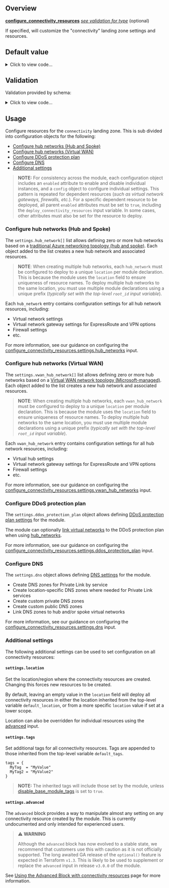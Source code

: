 <!-- markdownlint-disable first-line-h1 -->
## Overview

[**configure_connectivity_resources**](#overview) [*see validation for type*](#Validation) (optional)

If specified, will customize the "connectivity" landing zone settings and resources.

## Default value

<!-- markdownlint-disable-next-line no-inline-html -->
<details><summary>Click to view code...</summary>

```hcl
{
  settings = {
    hub_networks = [
      {
        enabled = true
        config = {
          address_space                = ["10.100.0.0/16", ]
          location                     = ""
          link_to_ddos_protection_plan = false
          dns_servers                  = []
          bgp_community                = ""
          subnets                      = []
          virtual_network_gateway = {
            enabled = false
            config = {
              address_prefix           = "10.100.1.0/24"
              gateway_sku_expressroute = "ErGw2AZ"
              gateway_sku_vpn          = "VpnGw3"
              advanced_vpn_settings = {
                enable_bgp                       = null
                active_active                    = null
                private_ip_address_allocation    = ""
                default_local_network_gateway_id = ""
                vpn_client_configuration         = []
                bgp_settings                     = []
                custom_route                     = []
              }
            }
          }
          azure_firewall = {
            enabled = false
            config = {
              address_prefix                = "10.100.0.0/24"
              enable_dns_proxy              = true
              dns_servers                   = []
              sku_tier                      = ""
              base_policy_id                = ""
              private_ip_ranges             = []
              threat_intelligence_mode      = ""
              threat_intelligence_allowlist = []
              availability_zones = {
                zone_1 = true
                zone_2 = true
                zone_3 = true
              }
            }
          }
          spoke_virtual_network_resource_ids      = []
          enable_outbound_virtual_network_peering = false
          enable_hub_network_mesh_peering         = false
        }
      },
    ]
    vwan_hub_networks = [
      {
        enabled = false
        config = {
          address_prefix = "10.200.0.0/22"
          location       = ""
          sku            = ""
          routes         = []
          expressroute_gateway = {
            enabled = false
            config = {
              scale_unit = 1
            }
          }
          vpn_gateway = {
            enabled = false
            config = {
              bgp_settings       = []
              routing_preference = ""
              scale_unit         = 1
            }
          }
          azure_firewall = {
            enabled = false
            config = {
              enable_dns_proxy              = false
              dns_servers                   = []
              sku_tier                      = "Standard"
              base_policy_id                = ""
              private_ip_ranges             = []
              threat_intelligence_mode      = ""
              threat_intelligence_allowlist = []
              availability_zones = {
                zone_1 = true
                zone_2 = true
                zone_3 = true
              }
            }
          }
          spoke_virtual_network_resource_ids = []
          enable_virtual_hub_connections     = false
        }
      },
    ]
    ddos_protection_plan = {
      enabled = false
      config = {
        location = ""
      }
    }
    dns = {
      enabled = true
      config = {
        location = ""
        enable_private_link_by_service = {
            azure_automation_webhook             = true
            azure_automation_dscandhybridworker  = true
            azure_sql_database_sqlserver         = true
            azure_synapse                        = true
            azure_synapse_dev                    = true
            azure_synapse_analytics_sqlserver    = true
            azure_synapse_analytics_sql          = true
            storage_account_blob                 = true
            storage_account_table                = true
            storage_account_queue                = true
            storage_account_file                 = true
            storage_account_web                  = true
            azure_data_lake_file_system_gen2     = true
            azure_cosmos_db_sql                  = true
            azure_cosmos_db_mongodb              = true
            azure_cosmos_db_cassandra            = true
            azure_cosmos_db_gremlin              = true
            azure_cosmos_db_table                = true
            azure_database_for_postgresql_server = true
            azure_database_for_mysql_server      = true
            azure_database_for_mariadb_server    = true
            azure_key_vault                      = true
            azure_kubernetes_service_management  = true
            azure_search_service                 = true
            azure_container_registry             = true
            azure_app_configuration_stores       = true
            azure_backup                         = true
            azure_site_recovery                  = true
            azure_event_hubs_namespace           = true
            azure_service_bus_namespace          = true
            azure_iot_hub                        = true
            azure_relay_namespace                = true
            azure_event_grid_topic               = true
            azure_event_grid_domain              = true
            azure_web_apps_sites                 = true
            azure_machine_learning_workspace     = true
            signalr                              = true
            azure_monitor                        = true
            cognitive_services_account           = true
            azure_file_sync                      = true
            azure_data_factory                   = true
            azure_data_factory_portal            = true
            azure_cache_for_redis                = true
            azure_purview                        = true
            azure_purview_studio                 = true
        }
        private_link_locations                                 = []
        public_dns_zones                                       = []
        private_dns_zones                                      = []
        enable_private_dns_zone_virtual_network_link_on_hubs   = true
        enable_private_dns_zone_virtual_network_link_on_spokes = true
      }
    }
  }
  location = null
  tags     = null
  advanced = null
}
```

</details>

## Validation

Validation provided by schema:

<!-- markdownlint-disable-next-line no-inline-html -->
<details><summary>Click to view code...</summary>

```hcl
object({
  settings = object({
    hub_networks = list(
      object({
        enabled = bool
        config = object({
          address_space                = list(string)
          location                     = string
          link_to_ddos_protection_plan = bool
          dns_servers                  = list(string)
          bgp_community                = string
          subnets = list(
            object({
              name                      = string
              address_prefixes          = list(string)
              network_security_group_id = string
              route_table_id            = string
            })
          )
          virtual_network_gateway = object({
            enabled = bool
            config = object({
              address_prefix           = string
              gateway_sku_expressroute = string
              gateway_sku_vpn          = string
              advanced_vpn_settings = object({
                enable_bgp                       = bool
                active_active                    = bool
                private_ip_address_allocation    = string
                default_local_network_gateway_id = string
                vpn_client_configuration = list(
                  object({
                    address_space = list(string)
                    aad_tenant    = string
                    aad_audience  = string
                    aad_issuer    = string
                    root_certificate = list(
                      object({
                        name             = string
                        public_cert_data = string
                      })
                    )
                    revoked_certificate = list(
                      object({
                        name             = string
                        public_cert_data = string
                      })
                    )
                    radius_server_address = string
                    radius_server_secret  = string
                    vpn_client_protocols  = list(string)
                    vpn_auth_types        = list(string)
                  })
                )
                bgp_settings = list(
                  object({
                    asn         = number
                    peer_weight = number
                    peering_addresses = list(
                      object({
                        ip_configuration_name = string
                        apipa_addresses       = list(string)
                      })
                    )
                  })
                )
                custom_route = list(
                  object({
                    address_prefixes = list(string)
                  })
                )
              })
            })
          })
          azure_firewall = object({
            enabled = bool
            config = object({
              address_prefix                = string
              enable_dns_proxy              = bool
              dns_servers                   = list(string)
              sku_tier                      = string
              base_policy_id                = string
              private_ip_ranges             = list(string)
              threat_intelligence_mode      = string
              threat_intelligence_allowlist = list(string)
              availability_zones = object({
                zone_1 = bool
                zone_2 = bool
                zone_3 = bool
              })
            })
          })
          spoke_virtual_network_resource_ids      = list(string)
          enable_outbound_virtual_network_peering = bool
          enable_hub_network_mesh_peering         = bool
        })
      })
    )
    vwan_hub_networks = list(
      object({
        enabled = bool
        config = object({
          address_prefix = string
          location       = string
          sku            = string
          routes = list(
            object({
              address_prefixes    = list(string)
              next_hop_ip_address = string
            })
          )
          expressroute_gateway = object({
            enabled = bool
            config = object({
              scale_unit = number
            })
          })
          vpn_gateway = object({
            enabled = bool
            config = object({
              bgp_settings = list(
                object({
                  asn         = number
                  peer_weight = number
                  instance_0_bgp_peering_address = list(
                    object({
                      custom_ips = list(string)
                    })
                  )
                  instance_1_bgp_peering_address = list(
                    object({
                      custom_ips = list(string)
                    })
                  )
                })
              )
              routing_preference = string
              scale_unit         = number
            })
          })
          azure_firewall = object({
            enabled = bool
            config = object({
              enable_dns_proxy              = bool
              dns_servers                   = list(string)
              sku_tier                      = string
              base_policy_id                = string
              private_ip_ranges             = list(string)
              threat_intelligence_mode      = string
              threat_intelligence_allowlist = list(string)
              availability_zones = object({
                zone_1 = bool
                zone_2 = bool
                zone_3 = bool
              })
            })
          })
          spoke_virtual_network_resource_ids = list(string)
          enable_virtual_hub_connections     = bool
        })
      })
    )
    ddos_protection_plan = object({
      enabled = bool
      config = object({
        location = string
      })
    })
    dns = object({
      enabled = bool
      config = object({
        location = string
        enable_private_link_by_service = object({
          azure_automation_webhook             = bool
          azure_automation_dscandhybridworker  = bool
          azure_sql_database_sqlserver         = bool
          azure_synapse                        = bool
          azure_synapse_dev                    = bool
          azure_synapse_analytics_sqlserver    = bool
          azure_synapse_analytics_sql          = bool
          storage_account_blob                 = bool
          storage_account_table                = bool
          storage_account_queue                = bool
          storage_account_file                 = bool
          storage_account_web                  = bool
          azure_data_lake_file_system_gen2     = bool
          azure_cosmos_db_sql                  = bool
          azure_cosmos_db_mongodb              = bool
          azure_cosmos_db_cassandra            = bool
          azure_cosmos_db_gremlin              = bool
          azure_cosmos_db_table                = bool
          azure_database_for_postgresql_server = bool
          azure_database_for_mysql_server      = bool
          azure_database_for_mariadb_server    = bool
          azure_key_vault                      = bool
          azure_kubernetes_service_management  = bool
          azure_search_service                 = bool
          azure_container_registry             = bool
          azure_app_configuration_stores       = bool
          azure_backup                         = bool
          azure_site_recovery                  = bool
          azure_event_hubs_namespace           = bool
          azure_service_bus_namespace          = bool
          azure_iot_hub                        = bool
          azure_relay_namespace                = bool
          azure_event_grid_topic               = bool
          azure_event_grid_domain              = bool
          azure_web_apps_sites                 = bool
          azure_machine_learning_workspace     = bool
          signalr                              = bool
          azure_monitor                        = bool
          cognitive_services_account           = bool
          azure_file_sync                      = bool
          azure_data_factory                   = bool
          azure_data_factory_portal            = bool
          azure_cache_for_redis                = bool
          azure_purview                        = bool
          azure_purview_studio                 = bool
        })
        private_link_locations                                 = list(string)
        public_dns_zones                                       = list(string)
        private_dns_zones                                      = list(string)
        enable_private_dns_zone_virtual_network_link_on_hubs   = bool
        enable_private_dns_zone_virtual_network_link_on_spokes = bool
      })
    })
  })
  location = any
  tags     = any
  advanced = any
})
```

</details>

## Usage

Configure resources for the `connectivity` landing zone.
This is sub divided into configuration objects for the following:

- [Configure hub networks (Hub and Spoke)](#configure-hub-networks-hub-and-spoke)
- [Configure hub networks (Virtual WAN)](#configure-hub-networks-virtual-wan)
- [Configure DDoS protection plan](#configure-ddos-protection-plan)
- [Configure DNS](#configure-dns)
- [Additional settings](#additional-settings)

> **NOTE:**
> For consistency across the module, each configuration object includes an `enabled` attribute to enable and disable individual instances, and a `config` object to configure individual settings.
> This pattern is repeated for dependent resources (*such as virtual network gateways, firewalls, etc.*).
> For a specific dependent resource to be deployed, all parent `enabled` attributes must be set to `true`, including the `deploy_connectivity_resources` input variable.
> In some cases, other attributes must also be set for the resource to deploy.

### Configure hub networks (Hub and Spoke)

The `settings.hub_network[]` list allows defining zero or more hub networks based on a [traditional Azure networking topology (hub and spoke)][wiki_connectivity_resources_hub_and_spoke].
Each object added to the list creates a new hub network and associated resources.

> **NOTE**:
> When creating multiple hub networks, each `hub_network` must be configured to deploy to a unique `location` per module declaration.
> This is because the module uses the `location` field to ensure uniqueness of resource names.
> To deploy multiple hub networks to the same location, you must use multiple module declarations using a unique prefix (*typically set with the top-level `root_id` input variable*).

Each `hub_network` entry contains configuration settings for all hub network resources, including:

- Virtual network settings
- Virtual network gateway settings for ExpressRoute and VPN options
- Firewall settings
- etc.

For more information, see our guidance on configuring the [configure_connectivity_resources.settings.hub_networks][wiki_hub_networks_variable] input.

### Configure hub networks (Virtual WAN)

The `settings.vwan_hub_network[]` list allows defining zero or more hub networks based on a [Virtual WAN network topology (Microsoft-managed)][wiki_connectivity_resources_virtual_wan].
Each object added to the list creates a new hub network and associated resources.

> **NOTE**:
> When creating multiple hub networks, each `vwan_hub_network` must be configured to deploy to a unique `location` per module declaration.
> This is because the module uses the `location` field to ensure uniqueness of resource names.
> To deploy multiple hub networks to the same location, you must use multiple module declarations using a unique prefix (*typically set with the top-level `root_id` input variable*).

Each `vwan_hub_network` entry contains configuration settings for all hub network resources, including:

- Virtual hub settings
- Virtual network gateway settings for ExpressRoute and VPN options
- Firewall settings
- etc.

For more information, see our guidance on configuring the [configure_connectivity_resources.settings.vwan_hub_networks][wiki_vwan_hub_networks_variable] input.

### Configure DDoS protection plan

The `settings.ddos_protection_plan` object allows defining [DDoS protection plan settings][wiki_connectivity_resources_ddos] for the module.

The module can optionally [link virtual networks][wiki_link_virtual_networks] to the DDoS protection plan when using [hub_networks](#configure-hub-networks-hub-and-spoke).

For more information, see our guidance on configuring the [configure_connectivity_resources.settings.ddos_protection_plan][wiki_ddos_variable] input.

### Configure DNS

The `settings.dns` object allows defining [DNS settings][wiki_connectivity_resources_dns] for the module.

- Create DNS zones for Private Link by service
- Create location-specific DNS zones where needed for Private Link services
- Create custom private DNS zones
- Create custom public DNS zones
- Link DNS zones to hub and/or spoke virtual networks

For more information, see our guidance on configuring the [configure_connectivity_resources.settings.dns][wiki_dns_variable] input.

### Additional settings

The following additional settings can be used to set configuration on all connectivity resources:

#### `settings.location`

Set the location/region where the connectivity resources are created.
Changing this forces new resources to be created.

By default, leaving an empty value in the `location` field will deploy all connectivity resources in either the location inherited from the top-level variable `default_location`, or from a more specific `location` value if set at a lower scope.

Location can also be overridden for individual resources using the [advanced](#settingsadvanced) input.

#### `settings.tags`

Set additional tags for all connectivity resources.
Tags are appended to those inherited from the top-level variable `default_tags`.

```hcl
tags = {
  MyTag  = "MyValue"
  MyTag2 = "MyValue2"
}
```

> **NOTE:**
> The inherited tags will include those set by the module, unless [disable_base_module_tags][wiki_disable_base_module_tags] is set to `true`.

#### `settings.advanced`

The `advanced` block provides a way to manipulate almost any setting on any connectivity resource created by the module.
This is currently undocumented and only intended for experienced users.

> :warning: **WARNING**
>
> Although the `advanced` block has now evolved to a stable state, we recommend that customers use this with caution as it is not officially supported.
> The long awaited GA release of the `optional()` feature is expected in Terraform `v1.3`.
> This is likely to be used to supplement or replace the `advanced` input in release `v3.0.0` of the module.

See [Using the Advanced Block with connectivity resources][wiki_connectivity_advanced_block] page for more information.

[//]: # "************************"
[//]: # "INSERT LINK LABELS BELOW"
[//]: # "************************"

[this_page]: # "Link for the current page."

[wiki_ddos_variable]:                        %5BVariables%5D-configure_connectivity_resources.settings.ddos_protection_plan "Wiki - configure_connectivity_resources settings ddos"
[wiki_dns_variable]:                         %5BVariables%5D-configure_connectivity_resources.settings.dns "Wiki - configure_connectivity_resources settings dns"
[wiki_hub_networks_variable]:                %5BVariables%5D-configure_connectivity_resources.settings.hub_networks "Wiki - configure_connectivity_resources settings hub_networks"
[wiki_vwan_hub_networks_variable]:           %5BVariables%5D-configure_connectivity_resources.settings.vwan_hub_networks "Wiki - configure_connectivity_resources settings vwan_hub_networks"
[wiki_link_virtual_networks]:                %5BVariables%5D-configure_connectivity_resources.settings.hub_networks#configlinktoddosprotectionplan "Wiki - configure_connectivity_resources settings hub_networks config linktoddosprotectionplan"
[wiki_disable_base_module_tags]:             %5BVariables%5D-disable_base_module_tags "Instructions for how to use the disable_base_module_tags variable."
[wiki_connectivity_advanced_block]:          %5BVariables%5D-configure_connectivity_resources_advanced "Using the advanced block with connectivity resources"
[wiki_connectivity_resources_hub_and_spoke]: %5BUser-Guide%5D-Connectivity-Resources#traditional-azure-networking-topology-hub-and-spoke "Wiki - Connectivity resources - Traditional Azure networking topology (hub and spoke)"
[wiki_connectivity_resources_virtual_wan]:   %5BUser-Guide%5D-Connectivity-Resources#virtual-wan-network-topology-microsoft-managed "Wiki - Connectivity resources - Virtual WAN network topology (Microsoft-managed)"
[wiki_connectivity_resources_ddos]:          %5BUser-Guide%5D-Connectivity-Resources#ddos-protection-plan "Wiki - Connectivity resources - DDoS Protection plan"
[wiki_connectivity_resources_dns]:           %5BUser-Guide%5D-Connectivity-Resources#dns "Wiki - Connectivity resources - DNS"

[tf_discuss_optional]: https://discuss.hashicorp.com/t/request-for-feedback-optional-object-type-attributes-with-defaults-in-v1-3-alpha/40550 "Optional object type attributes with defaults in v1.3 alpha"
